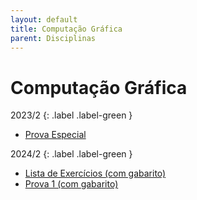 ```yaml
---
layout: default
title: Computação Gráfica
parent: Disciplinas
---
```


# Computação Gráfica

2023/2
{: .label .label-green }

- [Prova Especial](2023/2/provaespecial.pdf)

2024/2
{: .label .label-green }

- [Lista de Exercícios (com gabarito)](2024/2/lista.pdf)
- [Prova 1 (com gabarito)](2024/2/prova1.pdf)
